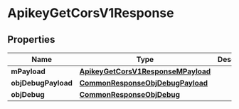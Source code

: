 

# ApikeyGetCorsV1Response

## Properties

Name | Type | Description | Notes
------------ | ------------- | ------------- | -------------
**mPayload** | [**ApikeyGetCorsV1ResponseMPayload**](ApikeyGetCorsV1ResponseMPayload.md) |  | 
**objDebugPayload** | [**CommonResponseObjDebugPayload**](CommonResponseObjDebugPayload.md) |  |  [optional]
**objDebug** | [**CommonResponseObjDebug**](CommonResponseObjDebug.md) |  |  [optional]




